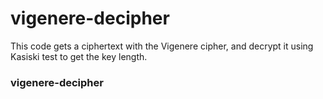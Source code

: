 # vigenere-decipher
This code gets a ciphertext with the Vigenere cipher, and decrypt it using Kasiski test to get the key length.
### vigenere-decipher
